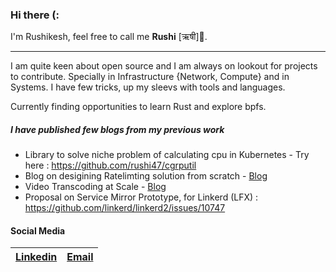 ### Hi there (: 

I'm Rushikesh, feel free to call me **Rushi** [ऋषी]🧔.

---
I am quite keen about open source and I am always on lookout for projects to contribute. Specially in Infrastructure {Network, Compute} and in Systems.
I have few tricks, up my sleevs with tools and languages.

<!--
##### In no particular order
 Python, Java, Lua, Go Lang, Rust(Exploring)
 CentOS, RHEL, Ubuntu,
 Haproxy, Nginx/Openresty,
 Kubernetes, Docker, MySQL Orchestrator, 
 Helm, Helmsman, 
 Terraform, Consul, Vault, Packer, Vagrant, 
 Ansible, Puppet, Jenkins, Git,
 ELK, Nagios, SCollector, Prometheus, Grafana, Neo4j,
 Redis, Memcached, MongoDB, MySQL,
 GCP, AWS
-->

Currently finding opportunities to learn Rust and explore bpfs.

##### I have published few blogs from my previous work
* Library to solve niche problem of calculating cpu in Kubernetes - Try here : https://github.com/rushi47/cgrputil
* Blog on desigining Ratelimting solution from scratch - [Blog](https://www.egnyte.com/blog/post/how-egnyte-uses-rate-limiting-to-dynamically-scale)
* Video Transcoding at Scale - [Blog](https://www.egnyte.com/blog/post/transcoding-how-we-serve-videos-at-scale)
* Proposal on Service Mirror Prototype, for Linkerd (LFX) : https://github.com/linkerd/linkerd2/issues/10747
#### Social Media  

[Linkedin](https://linkedin.com/in/rushikeshbutley) | [Email](rushikeshbutley@gmail.com)
| - | - |
